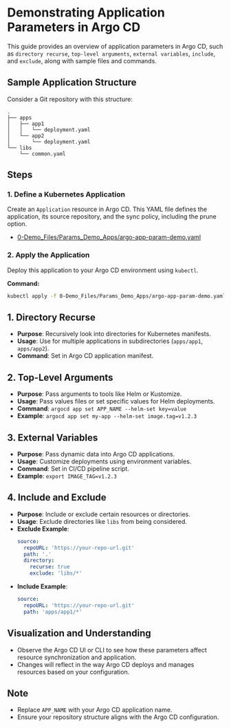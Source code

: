 
# Demonstrating Application Parameters in Argo CD

This guide provides an overview of application parameters in Argo CD, such as `directory recurse`, `top-level arguments`, `external variables`, `include`, and `exclude`, along with sample files and commands.

## Sample Application Structure

Consider a Git repository with this structure:

```
.
├── apps
│   ├── app1
│   │   └── deployment.yaml
│   └── app2
│       └── deployment.yaml
└── libs
    └── common.yaml
```

## Steps

### 1. Define a Kubernetes Application
Create an `Application` resource in Argo CD. This YAML file defines the application, its source repository, and the sync policy, including the prune option.

- [0-Demo_Files/Params_Demo_Apps/argo-app-param-demo.yaml](https://github.com/nbudemy/ArgoCD-Complete-Master-Course/blob/main/0-Demo_Files/Params_Demo_Apps/argo-app-param-demo.yaml)

### 2. Apply the Application
Deploy this application to your Argo CD environment using `kubectl`.

**Command:**
```bash
kubectl apply -f 0-Demo_Files/Params_Demo_Apps/argo-app-param-demo.yaml
```



## 1. Directory Recurse

- **Purpose**: Recursively look into directories for Kubernetes manifests.
- **Usage**: Use for multiple applications in subdirectories (`apps/app1`, `apps/app2`).
- **Command**: Set in Argo CD application manifest.

## 2. Top-Level Arguments

- **Purpose**: Pass arguments to tools like Helm or Kustomize.
- **Usage**: Pass values files or set specific values for Helm deployments.
- **Command**: `argocd app set APP_NAME --helm-set key=value`
- **Example**: `argocd app set my-app --helm-set image.tag=v1.2.3`

## 3. External Variables

- **Purpose**: Pass dynamic data into Argo CD applications.
- **Usage**: Customize deployments using environment variables.
- **Command**: Set in CI/CD pipeline script.
- **Example**: `export IMAGE_TAG=v1.2.3`

## 4. Include and Exclude

- **Purpose**: Include or exclude certain resources or directories.
- **Usage**: Exclude directories like `libs` from being considered.
- **Exclude Example**:
  ```yaml
  source:
    repoURL: 'https://your-repo-url.git'
    path: '.'
    directory:
      recurse: true
      exclude: 'libs/*'
  ```
- **Include Example**:
  ```yaml
  source:
    repoURL: 'https://your-repo-url.git'
    path: 'apps/app1/*'
  ```

## Visualization and Understanding

- Observe the Argo CD UI or CLI to see how these parameters affect resource synchronization and application.
- Changes will reflect in the way Argo CD deploys and manages resources based on your configuration.

## Note

- Replace `APP_NAME` with your Argo CD application name.
- Ensure your repository structure aligns with the Argo CD configuration.
